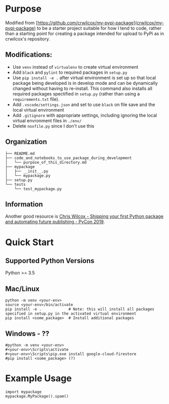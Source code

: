 # Purpose

Modified from [https://github.com/crwilcox/my-pypi-package](crwilcox/my-pypi-package) to be a starter project suitable for how I tend to code, rather than a starting point for creating a package intended for upload to PyPi as in crwilcox's repository.

## Modifications:

- Use `venv` instead of `virtualenv` to create virtual environment
- Add `black` and `pylint` to required packages in `setup.py`
- Use `pip install -e .` after virtual environment is set up so that local package being developed is in develop mode and can be dynamically changed without having to re-install. This command also installs all required packages spectified in `setup.py` (rather than using a `requirements.txt` file).
- Add `.vscode/settings.json` and set to use `black` on file save and the local virtual environment
- Add `.gitignore` with appropriate settings, including ignoring the local virtual envronment files in `./env/`
- Delete `noxfile.py` since I don't use this

## Organization

    ├── README.md
    ├── code_and_notebooks_to_use_package_during_development
    │   └── purpose_of_this_directory.md
    ├── mypackage
    │   ├── __init__.py
    │   └── mypackage.py
    ├── setup.py
    └── tests
        └── test_mypackage.py

## Information

Another good resource is [Chris Wilcox - Shipping your first Python package and automating future publishing - PyCon 2019](https://www.youtube.com/watch?v=P3dY3uDmnkU).

# Quick Start

## Supported Python Versions

Python >= 3.5

## Mac/Linux

```
python -m venv <your-env>
source <your-env>/bin/activate
pip install -e .            # Note: this will install all packages specified in setup.py in the activated virtual environment
pip install <some_package>  # Install additional packages
```

## Windows - ??

```
#python -m venv <your-env>
#<your-env>\Scripts\activate
#<your-env>\Scripts\pip.exe install google-cloud-firestore
#pip install <some_package> (?)
```

# Example Usage

```
import mypackage
mypackage.MyPackage().spam()
```
